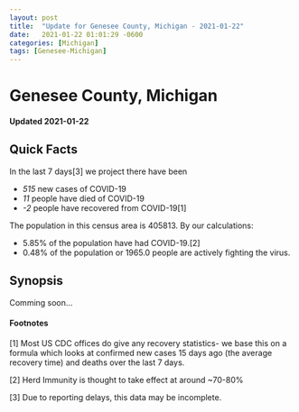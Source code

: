 ```yaml
---
layout: post
title:  "Update for Genesee County, Michigan - 2021-01-22"
date:   2021-01-22 01:01:29 -0600
categories: [Michigan]
tags: [Genesee-Michigan]
---
```


# Genesee County, Michigan
#### Updated 2021-01-22

## Quick Facts

In the last 7 days[3] we project there have been
- *515* new cases of COVID-19
- *11* people have died of COVID-19
- *-2* people have recovered from COVID-19[1]

The population in this census area is 405813. By our calculations:
- 5.85% of the population have had COVID-19.[2]
- 0.48% of the population or 1965.0 people are actively fighting the virus.

## Synopsis

Comming soon...


#### Footnotes

[1] Most US CDC offices do give any recovery statistics- we base this on a formula which looks at confirmed new cases
15 days ago (the average recovery time) and deaths over the last 7 days.

[2] Herd Immunity is thought to take effect at around ~70-80%

[3] Due to reporting delays, this data may be incomplete.
 
    